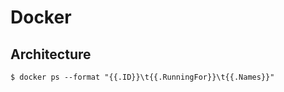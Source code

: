 # Docker

## Architecture





```text
$ docker ps --format "{{.ID}}\t{{.RunningFor}}\t{{.Names}}"
```



